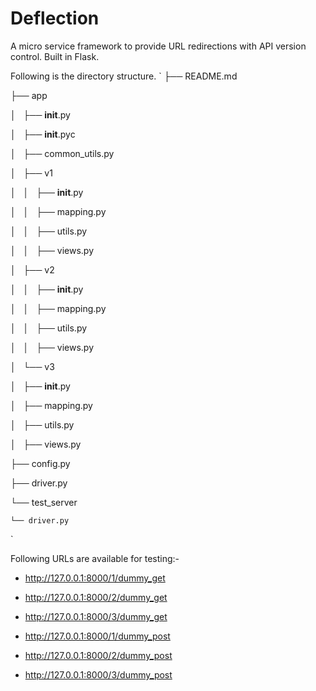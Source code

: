 # Deflection
A micro service framework to provide URL redirections with API version control.
Built in Flask.

Following is the directory structure.
`
├── README.md

├── app

│   ├── __init__.py

│   ├── __init__.pyc

│   ├── common_utils.py

│   ├── v1

│   │   ├── __init__.py

│   │   ├── mapping.py

│   │   ├── utils.py

│   │   ├── views.py

│   ├── v2

│   │   ├── __init__.py

│   │   ├── mapping.py

│   │   ├── utils.py

│   │   ├── views.py

│   └── v3

│       ├── __init__.py

│       ├── mapping.py

│       ├── utils.py

│       ├── views.py

├── config.py

├── driver.py

└── test_server

    └── driver.py
`


Following URLs are available for testing:-
- http://127.0.0.1:8000/1/dummy_get
- http://127.0.0.1:8000/2/dummy_get
- http://127.0.0.1:8000/3/dummy_get

- http://127.0.0.1:8000/1/dummy_post
- http://127.0.0.1:8000/2/dummy_post
- http://127.0.0.1:8000/3/dummy_post



